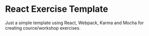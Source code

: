 # React Exercise Template

Just a simple template using React, Webpack, Karma and Mocha for creating cource/workshop exercises.
